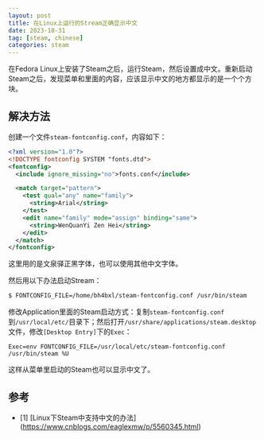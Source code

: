 ```yaml
---
layout: post
title: 在Linux上运行的Stream正确显示中文
date: 2023-10-31
tag: [steam, chinese]
categories: steam
---
```


在Fedora Linux上安装了Steam之后，运行Steam，然后设置成中文。重新启动Steam之后，发现菜单和里面的内容，应该显示中文的地方都显示的是一个个方块。

## 解决方法

创建一个文件``steam-fontconfig.conf``，内容如下：

```xml
<?xml version="1.0"?>
<!DOCTYPE fontconfig SYSTEM "fonts.dtd">
<fontconfig>
  <include ignore_missing="no">fonts.conf</include>

  <match target="pattern">
    <test qual="any" name="family">
      <string>Arial</string>
    </test>
    <edit name="family" mode="assign" binding="same">
      <string>WenQuanYi Zen Hei</string>
    </edit>
  </match>
</fontconfig>
```

这里用的是文泉驿正黑字体，也可以使用其他中文字体。

然后用以下办法启动Stream：

```bash
$ FONTCONFIG_FILE=/home/bh4bxl/steam-fontconfig.conf /usr/bin/steam
```

修改Application里面的Steam启动方式：复制``steam-fontconfig.conf``到``/usr/local/etc/``目录下；然后打开``/usr/share/applications/steam.desktop``文件，修改``[Desktop Entry]``下的``Exec``：

```
Exec=env FONTCONFIG_FILE=/usr/local/etc/steam-fontconfig.conf /usr/bin/steam %U
```

这样从菜单里启动的Steam也可以显示中文了。

## 参考

- [1] [Linux下Steam中支持中文的办法] (https://www.cnblogs.com/eaglexmw/p/5560345.html)


